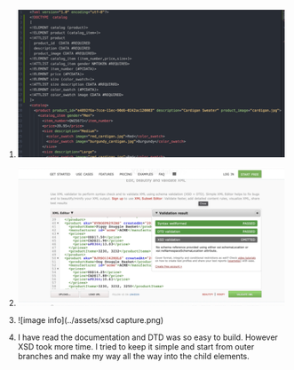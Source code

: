 1.  ![image info](../assets/FirstCapture.png)

2.  ![image info](../assets/dtdCapture.png)

3.  ![image info](../assets/xsd capture.png)

4.  I have read the documentation and DTD was so easy to build.
    However XSD took more time. I tried to keep it simple and start from outer branches and make my way all the way into the child elements.
